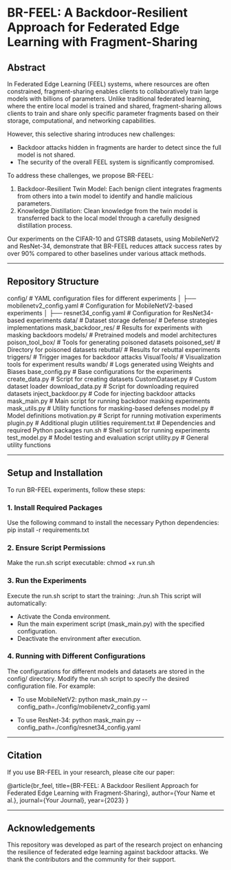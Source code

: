 # BR-FEEL: A Backdoor-Resilient Approach for Federated Edge Learning with Fragment-Sharing

## Abstract

In Federated Edge Learning (FEEL) systems, where resources are often constrained, fragment-sharing enables clients to collaboratively train large models with billions of parameters. Unlike traditional federated learning, where the entire local model is trained and shared, fragment-sharing allows clients to train and share only specific parameter fragments based on their storage, computational, and networking capabilities.

However, this selective sharing introduces new challenges:
- Backdoor attacks hidden in fragments are harder to detect since the full model is not shared.
- The security of the overall FEEL system is significantly compromised.

To address these challenges, we propose BR-FEEL:
1. Backdoor-Resilient Twin Model: Each benign client integrates fragments from others into a twin model to identify and handle malicious parameters.
2. Knowledge Distillation: Clean knowledge from the twin model is transferred back to the local model through a carefully designed distillation process.

Our experiments on the CIFAR-10 and GTSRB datasets, using MobileNetV2 and ResNet-34, demonstrate that BR-FEEL reduces attack success rates by over 90% compared to other baselines under various attack methods.

---

## Repository Structure

config/                      # YAML configuration files for different experiments
│   ├── mobilenetv2_config.yaml  # Configuration for MobileNetV2-based experiments
│   ├── resnet34_config.yaml     # Configuration for ResNet34-based experiments
data/                        # Dataset storage
defense/                     # Defense strategies implementations
mask_backdoor_res/           # Results for experiments with masking backdoors
models/                      # Pretrained models and model architectures
poison_tool_box/             # Tools for generating poisoned datasets
poisoned_set/                # Directory for poisoned datasets
rebuttal/                    # Results for rebuttal experiments
triggers/                    # Trigger images for backdoor attacks
VisualTools/                 # Visualization tools for experiment results
wandb/                       # Logs generated using Weights and Biases
base_config.py               # Base configurations for the experiments
create_data.py               # Script for creating datasets
CustomDataset.py             # Custom dataset loader
download_data.py             # Script for downloading required datasets
inject_backdoor.py           # Code for injecting backdoor attacks
mask_main.py                 # Main script for running backdoor masking experiments
mask_utils.py                # Utility functions for masking-based defenses
model.py                     # Model definitions
motivation.py                # Script for running motivation experiments
plugin.py                    # Additional plugin utilities
requirement.txt              # Dependencies and required Python packages
run.sh                       # Shell script for running experiments
test_model.py                # Model testing and evaluation script
utility.py                   # General utility functions

---

## Setup and Installation

To run BR-FEEL experiments, follow these steps:

### 1. Install Required Packages
Use the following command to install the necessary Python dependencies:
pip install -r requirements.txt

### 2. Ensure Script Permissions
Make the run.sh script executable:
chmod +x run.sh

### 3. Run the Experiments
Execute the run.sh script to start the training:
./run.sh
This script will automatically:
- Activate the Conda environment.
- Run the main experiment script (mask_main.py) with the specified configuration.
- Deactivate the environment after execution.

### 4. Running with Different Configurations
The configurations for different models and datasets are stored in the config/ directory. Modify the run.sh script to specify the desired configuration file. For example:

- To use MobileNetV2:
  python mask_main.py --config_path=./config/mobilenetv2_config.yaml

- To use ResNet-34:
  python mask_main.py --config_path=./config/resnet34_config.yaml

---

## Citation

If you use BR-FEEL in your research, please cite our paper:

@article{br_feel,
  title={BR-FEEL: A Backdoor Resilient Approach for Federated Edge Learning with Fragment-Sharing},
  author={Your Name et al.},
  journal={Your Journal},
  year={2023}
}

---

## Acknowledgements

This repository was developed as part of the research project on enhancing the resilience of federated edge learning against backdoor attacks. We thank the contributors and the community for their support.

